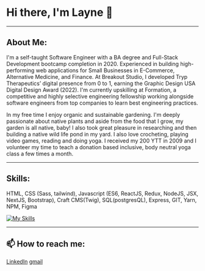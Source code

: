 # Hi there, I'm Layne 👋

<!--
**laynet/laynet** is a ✨ _special_ ✨ repository because its `README.md` (this file) appears on your GitHub profile.

Here are some ideas to get you started:

- 🔭 I’m currently working on ...
- 🌱 I’m currently learning ...
- 👯 I’m looking to collaborate on ...
- 🤔 I’m looking for help with ...
- 💬 Ask me about ...
- 📫 How to reach me: ...
- 😄 Pronouns: ...
- ⚡ Fun fact: ...
-->
---
## About Me:
I'm a self-taught Software Engineer with a BA degree and Full-Stack Development bootcamp completion in 2020. Experienced in building high-performing web applications for Small Businesses in E-Commerce, Alternative Medicine, and Finance. At Breakout Studio, I developed Tryp Therapeutics’ digital presence from 0 to 1, earning the Graphic Design USA Digital Design Award (2022). I'm currently upskilling at Formation, a competitive and highly selective engineering fellowship working alongside software engineers from top companies to learn best engineering practices. 

In my free time I enjoy organic and sustainable gardening. I'm deeply passionate about native plants and aside from the food that I grow, my garden is all native, baby! I also took great pleasure in researching and then building a native wild life pond in my yard. I also love crocheting, playing video games, reading and doing yoga. I received my 200 YTT in 2009 and I volunteer my time to teach a donation based inclusive, body neutral yoga class a few times a month.

---
## Skills:
HTML, CSS (Sass, tailwind), Javascript (ES6, ReactJS, Redux, NodeJS, JSX, NextJS, Bootstrap), Craft CMS(Twig), SQL(postgresQL), Express, GIT, Yarn, NPM, Figma

[![My Skills](https://skillicons.dev/icons?i=html,css,sass,tailwind,js,react,nodejs,nextjs,bootstrap,postgres,express,git,yarn,npm,figma)](https://skillicons.dev)

---
## 📫 How to reach me:
[LinkedIn](https://www.linkedin.com/in/layne-taylor/)
[gmail](layneingramtaylor@gmail.com)
